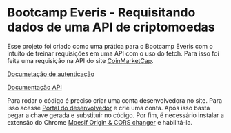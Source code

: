 # Bootcamp Everis - Requisitando dados de uma API de criptomoedas

Esse projeto foi criado como uma prática para o Bootcamp Everis com o intuito de treinar requisições em uma API com o uso do fetch. Para isso foi feita uma requisição na API do site [CoinMarketCap](https://coinmarketcap.com/).

[Documetação de autenticação](https://coinmarketcap.com/api/documentation/v1/#section/Authentication) 

[Documentação API](https://coinmarketcap.com/api/documentation/v1/#)

Para rodar o código é preciso criar uma conta desenvolvedora no site. Para isso acesse [Portal do desenvolvedor](https://pro.coinmarketcap.com/account) e crie uma conta. Após isso basta pegar a chave gerada e substituir no código. Por fim, é necessário instalar a extensão do Chrome [Moesif Origin & CORS changer](https://chrome.google.com/webstore/detail/moesif-origin-cors-change/digfbfaphojjndkpccljibejjbppifbc/related?hl=pt-BR) e habilitá-la.

